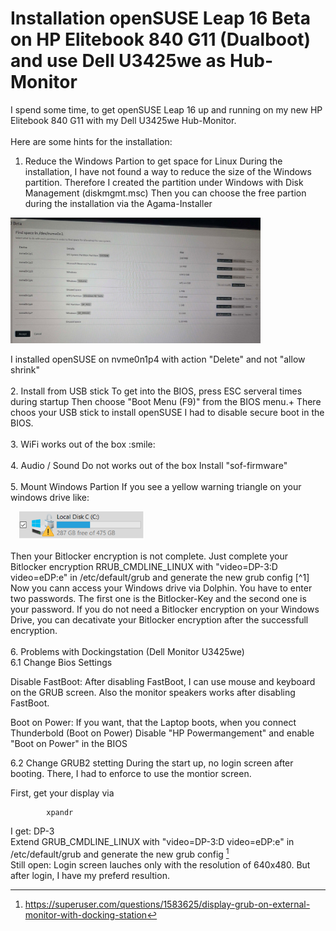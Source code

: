 # Installation openSUSE Leap 16 Beta on HP Elitebook 840 G11 (Dualboot) and use Dell U3425we as Hub-Monitor

I spend some time, to get openSUSE Leap 16 up and running on my new HP Elitebook 840 G11 with my Dell U3425we Hub-Monitor.
<br><br>
Here are some hints for the installation:
<br>
1. Reduce the Windows Partion to get space for Linux
During the installation, I have not found a way to reduce the size of the Windows partition. Therefore I created the partition under Windows with Disk Management (diskmgmt.msc)
Then you can choose the free partion during the installation via the Agama-Installer    
<p>
<img src="AgamaPartions.jpg" width="400">
</p>
I installed openSUSE on nvme0n1p4 with action "Delete" and not "allow shrink"
<br>
<br>
2. Install from USB stick
To get into the BIOS, press ESC serveral times during startup
Then choose "Boot Menu (F9)" from the BIOS menu.+
There choos your USB stick to install openSUSE
I had to disable secure boot in the BIOS.
<br>
<br>
3.  WiFi works out of the box :smile:
<br>
<br>
4. Audio / Sound
    Do not  works out of the box
    Install "sof-firmware"
<br>
<br>
5. Mount Windows Partion
If you see a yellow warning triangle on your windows drive like:
<p>
   &emsp;<img src="BitlockerWarnung.PNG" width="200" >
</p>
Then your Bitlocker encryption is not complete. Just complete your Bitlocker encryption RRUB_CMDLINE_LINUX with "video=DP-3:D video=eDP:e" in /etc/default/grub and generate the new grub config [^1]
Now you cann access your Windows drive via Dolphin. You have to enter two passwords. The first one is the Bitlocker-Key and the second one is your password. 
If you do not need a Bitlocker encryption on your Windows Drive, you can decativate your Bitlocker encryption after the successfull encryption.
<br>
<br>
6. Problems with Dockingstation (Dell Monitor U3425we)
<br>
6.1 Change Bios Settings

Disable FastBoot:
After disabling FastBoot, I can use mouse and keyboard on the GRUB screen.
Also the monitor speakers works after disabling FastBoot.

Boot on Power:
If you want, that the Laptop boots, when you connect Thunderbold (Boot on Power)
Disable "HP Powermangement" and enable "Boot on Power" in the BIOS
        
6.2 Change GRUB2 stetting
During the start up, no login screen after booting. There, I had to enforce to use the montior screen.

First, get your display via
``` 
        xpandr
```  
I get: DP-3
<br>
Extend GRUB_CMDLINE_LINUX with "video=DP-3:D video=eDP:e" in /etc/default/grub and generate the new grub config [^2]
<br>
Still open: Login screen lauches only with the resolution of 640x480. But after login, I have my preferd resultion.

[^1]: https://itler.net/laufwerk-mit-orangen-warndreieck-und-ausrufezeichen/
[^2]: https://superuser.com/questions/1583625/display-grub-on-external-monitor-with-docking-station
